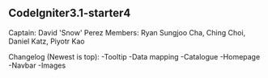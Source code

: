 ## CodeIgniter3.1-starter4

Captain: David 'Snow' Perez
Members: Ryan Sungjoo Cha, Ching Choi, Daniel Katz, Piyotr Kao

Changelog (Newest is top):
-Tooltip
-Data mapping
-Catalogue
-Homepage
-Navbar
-Images